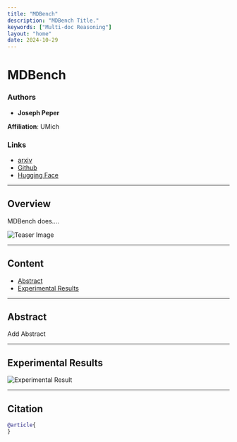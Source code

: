 ```yaml
---
title: "MDBench"
description: "MDBench Title."
keywords: ["Multi-doc Reasoning"]
layout: "home"
date: 2024-10-29
---
```


# MDBench

### Authors
- **Joseph Peper**

**Affiliation**: UMich

### Links
- [arxiv](todo)
- [Github](todo)
- [Hugging Face](todo)

---

## Overview

MDBench does....

![Teaser Image](./static/images/overview.png)

---

## Content
- [Abstract](#abstract)
- [Experimental Results](#experimental-result)

---

## Abstract

Add Abstract

---


## Experimental Results

![Experimental Result](./static/images/results.png)

---

## Citation

```bibtex
@article{
}
